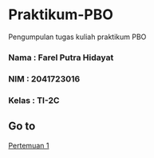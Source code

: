 # Praktikum-PBO
Pengumpulan tugas kuliah praktikum PBO
### Nama : Farel Putra Hidayat
### NIM : 2041723016
### Kelas : TI-2C

## Go to

[Pertemuan 1](https://github.com/farelkun/Praktikum-PBO/tree/master/Pertemuan%201)
